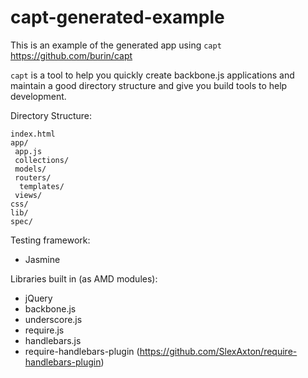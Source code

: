 # capt-generated-example

This is an example of the generated app using `capt` https://github.com/burin/capt

`capt` is a tool to help you quickly create backbone.js applications and maintain a good directory structure and give you build tools to help development.

Directory Structure:

    index.html
    app/
     app.js
     collections/
     models/
     routers/
      templates/
     views/
    css/
    lib/
    spec/

Testing framework:

* Jasmine

Libraries built in (as AMD modules):

* jQuery
* backbone.js
* underscore.js
* require.js
* handlebars.js
* require-handlebars-plugin (https://github.com/SlexAxton/require-handlebars-plugin)

